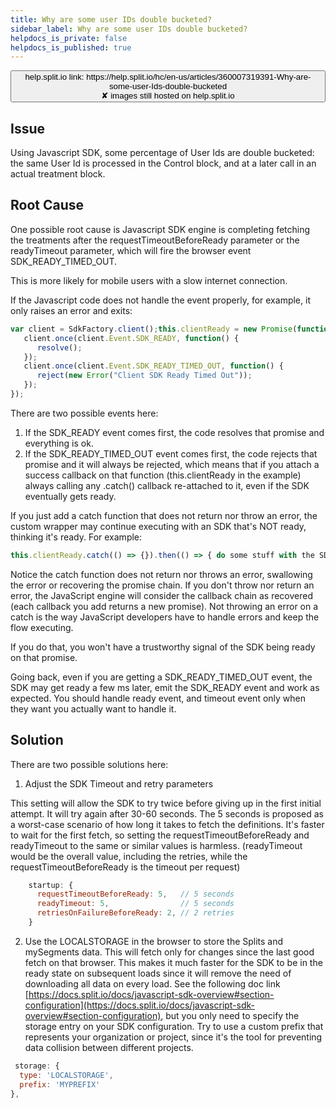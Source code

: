 ```yaml
---
title: Why are some user IDs double bucketed?
sidebar_label: Why are some user IDs double bucketed?
helpdocs_is_private: false
helpdocs_is_published: true
---
```


<p>
  <button style={{borderRadius:'8px', border:'1px', fontFamily:'Courier New', fontWeight:'800', textAlign:'left'}}> help.split.io link: https://help.split.io/hc/en-us/articles/360007319391-Why-are-some-user-Ids-double-bucketed <br /> ✘ images still hosted on help.split.io </button>
</p>

## Issue

Using Javascript SDK, some percentage of User Ids are double bucketed: the same User Id is processed in the Control block, and at a later call in an actual treatment block.

## Root Cause

One possible root cause is Javascript SDK engine is completing fetching the treatments after the requestTimeoutBeforeReady parameter or the readyTimeout parameter, which will fire the browser event SDK_READY_TIMED_OUT.

This is more likely for mobile users with a slow internet connection.

If the Javascript code does not handle the event properly, for example, it only raises an error and exits:

```javascript
var client = SdkFactory.client();this.clientReady = new Promise(function(resolve,reject) {
   client.once(client.Event.SDK_READY, function() {
      resolve();
   });
   client.once(client.Event.SDK_READY_TIMED_OUT, function() {
      reject(new Error("Client SDK Ready Timed Out"));
   });
});
```

There are two possible events here:

1. If the SDK_READY event comes first, the code resolves that promise and everything is ok.
2. If the SDK_READY_TIMED_OUT event comes first, the code rejects that promise and it will always be rejected, which means that if you attach a success callback on that function (this.clientReady in the example) always calling any .catch() callback re-attached to it, even if the SDK eventually gets ready. 

If you just add a catch function that does not return nor throw an error, the custom wrapper may continue executing with an SDK that's NOT ready, thinking it's ready. For example:

```javascript
this.clientReady.catch(() => {}).then(() => { do some stuff with the SDK })
```

Notice the catch function does not return nor throws an error, swallowing the error or recovering the promise chain. If you don't throw nor return an error, the JavaScript engine will consider the callback chain as recovered (each callback you add returns a new promise). Not throwing an error on a catch is the way JavaScript developers have to handle errors and keep the flow executing.

If you do that, you won't have a trustworthy signal of the SDK being ready on that promise.

Going back, even if you are getting a SDK_READY_TIMED_OUT event, the SDK may get ready a few ms later, emit the SDK_READY event and work as expected. You should handle ready event, and timeout event only when they want you actually want to handle it. 

## Solution

There are two possible solutions here:

1. Adjust the SDK Timeout and retry parameters

  This setting will allow the SDK to try twice before giving up in the first initial attempt. It will try again after 30-60 seconds. The 5 seconds is proposed as a worst-case scenario of how long it takes to fetch the definitions. It's faster to wait for the first fetch, so setting the requestTimeoutBeforeReady and readyTimeout to the same or similar values is harmless. (readyTimeout would be the overall value, including the retries, while the requestTimeoutBeforeReady is the timeout per request)

  ```javascript
      startup: {
        requestTimeoutBeforeReady: 5,   // 5 seconds
        readyTimeout: 5,                // 5 seconds
        retriesOnFailureBeforeReady: 2, // 2 retries
      }
  ```

2. Use the LOCALSTORAGE in the browser to store the Splits and mySegments data. This will fetch only for changes since the last good fetch on that browser. This makes it much faster for the SDK to be in the ready state on subsequent loads since it will remove the need of downloading all data on every load. See the following doc link [https://docs.split.io/docs/javascript-sdk-overview#section-configuration](https://docs.split.io/docs/javascript-sdk-overview#section-configuration), but you only need to specify the storage entry on your SDK configuration. Try to use a custom prefix that represents your organization or project, since it's the tool for preventing data collision between different projects.

  ```javascript
   storage: {
    type: 'LOCALSTORAGE',
    prefix: 'MYPREFIX'
  },
  ```